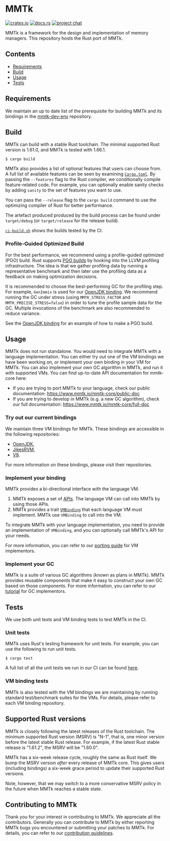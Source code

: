 # MMTk

[![crates.io](https://img.shields.io/crates/v/mmtk.svg)](https://crates.io/crates/mmtk)
[![docs.rs](https://docs.rs/mmtk/badge.svg)](https://docs.rs/mmtk/)
[![project chat](https://img.shields.io/badge/zulip-join_chat-brightgreen.svg)](https://mmtk.zulipchat.com/)

MMTk is a framework for the design and implementation of memory managers.
This repository hosts the Rust port of MMTk.

## Contents

* [Requirements](#requirements)
* [Build](#build)
* [Usage](#Usage)
* [Tests](#tests)

## Requirements

We maintain an up to date list of the prerequisite for building MMTk and its bindings in the [mmtk-dev-env](https://github.com/mmtk/mmtk-dev-env) repository.

## Build

MMTk can build with a stable Rust toolchain. The minimal supported Rust version is 1.61.0, and MMTk is tested with 1.66.1.

```console
$ cargo build
```

MMTk also provides a list of optional features that users can choose from.
A full list of available features can be seen by examining [`Cargo.toml`](Cargo.toml).
By passing the `--features` flag to the Rust compiler,
we conditionally compile feature-related code.
For example, you can optionally enable sanity checks by adding `sanity` to the set of features
you want to use.

You can pass the `--release` flag to the `cargo build` command to use the
optimizing compiler of Rust for better performance.

The artefact produced produced by the build process can be found under
`target/debug` (or `target/release` for the release build).

[`ci-build.sh`](.github/scripts/ci-build.sh) shows the builds tested by the CI.

### Profile-Guided Optimized Build

For the best performance, we recommend using a profile-guided optimized (PGO)
build. Rust supports [PGO builds](https://doc.rust-lang.org/rustc/profile-guided-optimization.html)
by hooking into the LLVM profiling infrastructure. The idea is that we gather
profiling data by running a representative benchmark and then later use the
profiling data as a feedback on making optimization decisions.

It is recommended to choose the best-performing GC for the profiling step. For
example, `GenImmix` is used for our [OpenJDK binding](https://github.com/mmtk/mmtk-openjdk).
We recommend running the GC under stress (using `MMTK_STRESS_FACTOR` and
`MMTK_PRECISE_STRESS=false`) in order to tune the profile sample data for the
GC. Multiple invocations of the benchmark are also recommended to reduce
variance.

See the [OpenJDK binding](https://github.com/mmtk/mmtk-openjdk#build) for an
example of how to make a PGO build.

## Usage

MMTk does not run standalone. You would need to integrate MMTk with a language implementation.
You can either try out one of the VM bindings we have been working on, or implement your own binding in your VM for MMTk.
You can also implement your own GC algorithm in MMTk, and run it with supported VMs.
You can find up-to-date API documentation for mmtk-core here:
* If you are trying to port MMTk to your language, check our public documentation: https://www.mmtk.io/mmtk-core/public-doc
* If you are trying to develop in MMTk (e.g. a new GC algorithm), check our full documentation: https://www.mmtk.io/mmtk-core/full-doc

### Try out our current bindings

We maintain three VM bindings for MMTk. These bindings are accessible in the following repositories:

* [OpenJDK](https://github.com/mmtk/mmtk-openjdk),
* [JikesRVM](https://github.com/mmtk/mmtk-jikesrvm),
* [V8](https://github.com/mmtk/mmtk-v8).

For more information on these bindings, please visit their repositories.

### Implement your binding

MMTk provides a bi-directional interface with the language VM.

1. MMTk exposes a set of [APIs](src/memory_manager.rs). The language VM can call into MMTk by using those APIs.
2. MMTk provides a trait [`VMBinding`](src/vm/mod.rs) that each language VM must implement. MMTk use `VMBinding` to call into the VM.

To integrate MMTk with your language implementation, you need to provide an implementation of `VMBinding`, and
you can optionally call MMTk's API for your needs.

For more information, you can refer to our [porting guide](https://www.mmtk.io/mmtk-core/portingguide) for VM implementors.

### Implement your GC

MMTk is a suite of various GC algorithms (known as plans in MMTk). MMTk provides reusable components that make it easy
to construct your own GC based on those components. For more information, you can refer to our [tutorial](https://www.mmtk.io/mmtk-core/tutorial)
for GC implementors.

## Tests

We use both unit tests and VM binding tests to test MMTk in the CI.

### Unit tests

MMTk uses Rust's testing framework for unit tests. For example, you can use the following to run unit tests.

```console
$ cargo test
```

A full list of all the unit tests we run in our CI can be found [here](.github/scripts/ci-test.sh).

### VM binding tests

MMTk is also tested with the VM bindings we are maintaining by running standard test/benchmark suites for the VMs.
For details, please refer to each VM binding repository.

## Supported Rust versions

MMTk is closely following the latest releases of the Rust toolchain. The minimum supported Rust
version (MSRV) is "N-1", that is, one minor version before the latest stable Rust release.  For
example, if the latest Rust stable release is "1.61.2", the MSRV will be "1.60.0".

MMTk has a six-week release cycle, roughly the same as Rust itself.  We bump the MSRV version
*after* every release of MMTk core.  This gives users (including bindings) a six-week grace period
to update their supported Rust versions.

Note, however, that we may switch to a more conservative MSRV policy in the future when MMTk reaches
a stable state.

## Contributing to MMTk

Thank you for your interest in contributing to MMTk. We appreciate all the contributors. Generally you can contribute to MMTk by either
reporting MMTk bugs you encountered or submitting your patches to MMTk. For details, you can refer to our [contribution guidelines](./CONTRIBUTING.md).
